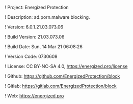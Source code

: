 ! Project: Energized Protection

! Description: ad.porn.malware blocking.

! Version: 6.0.1.21.03.073.06

! Build Version: 21.03.073.06

! Build Date: Sun, 14 Mar 21 06:08:26

! Version Code: 0730608

! License: CC BY-NC-SA 4.0, https://energized.pro/license

! Github: https://github.com/EnergizedProtection/block

! Gitlab: https://gitlab.com/EnergizedProtection/block


! Web: https://energized.pro
